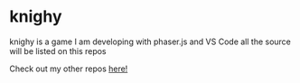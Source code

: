 # knighy
knighy is a game I am developing with phaser.js and VS Code
all the source will be listed on this repos

Check out my other repos [here!](https://github.com/lolpakichu/)